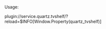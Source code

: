 Usage:

<content target="video">plugin://service.quartz.tvshelf/?reload=$INFO[Window.Property(quartz_tvshelf)]</content>
